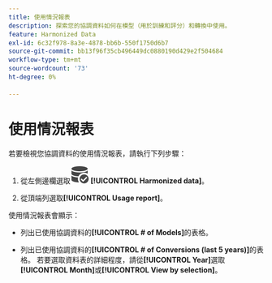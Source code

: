 ```yaml
---
title: 使用情況報表
description: 探索您的協調資料如何在模型（用於訓練和評分）和轉換中使用。
feature: Harmonized Data
exl-id: 6c32f978-8a3e-4878-bb6b-550f1750d6b7
source-git-commit: bb13f96f35cb496449dc0880190d429e2f504684
workflow-type: tm+mt
source-wordcount: '73'
ht-degree: 0%

---
```


# 使用情況報表

若要檢視您協調資料的使用情況報表，請執行下列步驟：

1. 從左側邊欄選取![資料搜尋](/help/assets/icons/DataCheck.svg) **[!UICONTROL Harmonized data]**。

1. 從頂端列選取&#x200B;**[!UICONTROL Usage report]**。

使用情況報表會顯示：

* 列出已使用協調資料的&#x200B;**[!UICONTROL # of Models]**&#x200B;的表格。

* 列出已使用協調資料的&#x200B;**[!UICONTROL # of Conversions (last 5 years)]**&#x200B;的表格。 若要選取資料表的詳細程度，請從&#x200B;**[!UICONTROL Year]**&#x200B;選取&#x200B;**[!UICONTROL Month]**&#x200B;或&#x200B;**[!UICONTROL View by selection]**。
